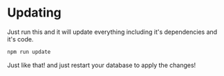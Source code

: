 # Updating

Just run this and it will update everything including it's dependencies and it's code.
```sh
npm run update
```
Just like that! and just restart your database to apply the changes!